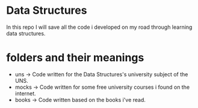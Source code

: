 # Data Structures

In this repo I will save all the code i developed on my road through learning data structures.

# folders and their meanings

* uns -> Code written for the Data Structures's university subject of the UNS.
* mocks -> Code written for some free university courses i found on the internet.
* books -> Code written based on the books i've read.
